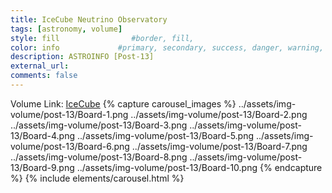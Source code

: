 ```yaml
---
title: IceCube Neutrino Observatory
tags: [astronomy, volume]
style: fill                #border, fill, 
color: info             #primary, secondary, success, danger, warning, info, light, dark
description: ASTROINFO [Post-13]
external_url:  
comments: false
---
```

Volume Link: [IceCube](https://volumestories.page.link/MpZk)
{% capture carousel_images %}
../assets/img-volume/post-13/Board-1.png
../assets/img-volume/post-13/Board-2.png
../assets/img-volume/post-13/Board-3.png
../assets/img-volume/post-13/Board-4.png
../assets/img-volume/post-13/Board-5.png
../assets/img-volume/post-13/Board-6.png
../assets/img-volume/post-13/Board-7.png
../assets/img-volume/post-13/Board-8.png
../assets/img-volume/post-13/Board-9.png
../assets/img-volume/post-13/Board-10.png
{% endcapture %}
{% include elements/carousel.html %}